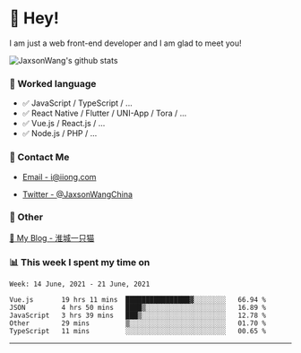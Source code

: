 # 👋 Hey!

I am just a web front-end developer and I am glad to meet you!

![JaxsonWang's github stats](https://github-readme-stats.vercel.app/api?username=JaxsonWang&&show_icons=true&&title_color=1abc9c&&icon_color=1abc9c)


### 📝 Worked language

- ✅ JavaScript / TypeScript / ...
- ✅ React Native / Flutter / UNI-App / Tora / ...
- ✅ Vue.js / React.js / ...
- ✅ Node.js / PHP / ...

### 📮 Contact Me

- [Email - i@iiong.com](mailto:i@iiong.com)

- [Twitter - @JaxsonWangChina](https://twitter.com/JaxsonWangChina)

### 🤪 Other

[📌 My Blog - 淮城一只猫](https://iiong.com)

### 📊 This week I spent my time on

<!--START_SECTION:waka-->
```text
Week: 14 June, 2021 - 21 June, 2021

Vue.js       19 hrs 11 mins  ████████████████▓░░░░░░░░   66.94 % 
JSON         4 hrs 50 mins   ████▒░░░░░░░░░░░░░░░░░░░░   16.89 % 
JavaScript   3 hrs 39 mins   ███▒░░░░░░░░░░░░░░░░░░░░░   12.78 % 
Other        29 mins         ▒░░░░░░░░░░░░░░░░░░░░░░░░   01.70 % 
TypeScript   11 mins         ░░░░░░░░░░░░░░░░░░░░░░░░░   00.65 % 
```
<!--END_SECTION:waka-->

---
